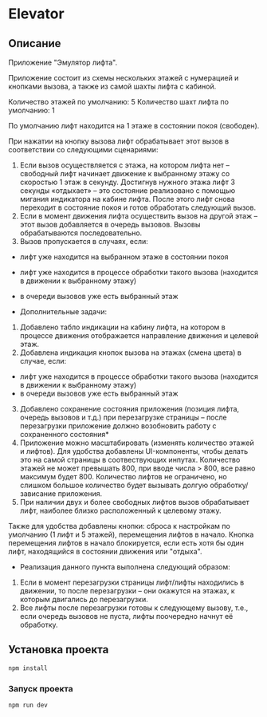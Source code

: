 # Elevator

## Описание

Приложение "Эмулятор лифта".

Приложение состоит из схемы нескольких этажей с нумерацией и
кнопками вызова, а также из самой шахты лифта с кабиной.

Количество этажей по умолчанию: 5
Количество шахт лифта по умолчанию: 1

По умолчанию лифт находится на 1 этаже в состоянии покоя (свободен).

При нажатии на кнопку вызова лифт обрабатывает этот вызов в
соответствии со следующими сценариями:
1. Если вызов осуществляется с этажа, на котором лифта нет – свободный
лифт начинает движение к выбранному этажу со скоростью 1 этаж в
секунду.
Достигнув нужного этажа лифт 3 секунды «отдыхает» – это
состояние реализовано с помощью мигания индикатора на кабине лифта.
После этого лифт снова переходит в состояние покоя и готов обработать
следующий вызов.
2. Если в момент движения лифта осуществить вызов на другой этаж – этот
вызов добавляется в очередь вызовов.
Вызовы обрабатываются последовательно.
3. Вызов пропускается в случаях, если:
- лифт уже находится на выбранном этаже в состоянии покоя
- лифт уже находится в процессе обработки такого вызова (находится в
движении к выбранному этажу)
- в очереди вызовов уже есть выбранный этаж

- Дополнительные задачи:
1. Добавлено табло индикации на кабину лифта, на котором в процессе
движения отображается направление движения и целевой этаж.
2. Добавлена индикация кнопок вызова на этажах (смена цвета) в
случае, если:
- лифт уже находится в процессе обработки такого вызова (находится в
движении к выбранному этажу)
- в очереди вызовов уже есть выбранный этаж
3. Добавлено сохранение состояния приложения (позиция лифта, очередь
вызовов и т.д.) при перезагрузке страницы – после перезагрузки
приложение должно возобновить работу с сохраненного состояния*
4. Приложение можно масштабировать (изменять количество этажей и лифтов).
Для удобства добавлены UI-компоненты, чтобы делать это на самой страницы
в соотвествующих инпутах.
Количество этажей не может превышать 800, при вводе числа > 800,
все равно максимум будет 800.
Количество лифтов не ограничено, но слишком большое количество будет вызывать
долгую обработку/зависание приложения.
5. При наличии двух и более свободных лифтов вызов обрабатывает
лифт, наиболее близко расположенный к целевому этажу.

Также для удобства добавлены кнопки: сброса к настройкам по умолчанию (1 лифт и 5 этажей),
перемещения лифтов в начало.
Кнопка перемещения лифтов в начало блокируется, если есть хотя бы один лифт,
находящийся в состоянии движения или "отдыха".

* Реализация данного пункта выполнена следующий образом:
1) Если в момент перезагрузки страницы лифт/лифты находились в движении,
то после перезагрузки – они окажутся на этажах, к которым двигались до перезагрузки.
2) Все лифты после перезагрузки готовы к следующему вызову, т.е., если очередь вызовов не пуста,
лифты поочередно начнут её обработку.

## Установка проекта

```sh
npm install
```

### Запуск проекта

```sh
npm run dev
```
